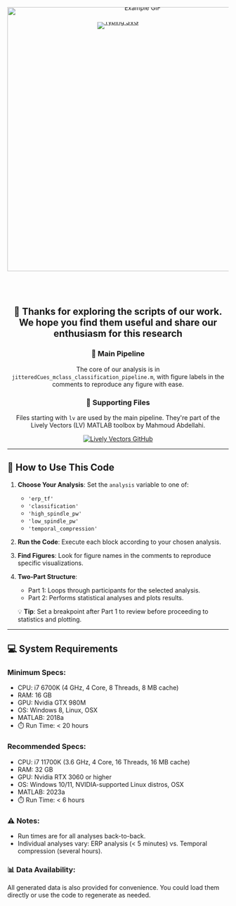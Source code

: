<div style="text-align: center; line-height: 0;">
  <!-- link: https://readme-typing-svg.demolab.com/demo/ and https://devicon.dev/ -->
  <a href="https://git.io/typing-svg"><img src="https://readme-typing-svg.demolab.com?font=Fira+Code&size=18&pause=1000&center=true&multiline=true&width=1500&height=100&lines=Code+for+the+publication%3A+'Targeted+memory+reactivation+elicits+temporally+compressed+reactivation+linked+to+spindles'" alt="Typing SVG" /></a>
<div style="text-align: center; line-height: 0;">  
  <img src="https://i.giphy.com/media/v1.Y2lkPTc5MGI3NjExbmhvNTZzZmdmZDltY3BldXMzd29meW1xdmZjeWs4bHVnaWd1MW8xNSZlcD12MV9pbnRlcm5hbF9naWZfYnlfaWQmY3Q9Zw/JpDQe7F3W6SmHlSozb/giphy.gif" width="600" alt="Example GIF" style="margin-top: -50px; margin-bottom: 50px;">
</div>
</div>

<div align="center">

## 🎇 Thanks for exploring the scripts of our work. We hope you find them useful and share our enthusiasm for this research

### 📜 Main Pipeline

The core of our analysis is in `jitteredCues_mclass_classification_pipeline.m`, with figure labels in the comments to reproduce any figure with ease.

### 🔧 Supporting Files

Files starting with `lv` are used by the main pipeline. They're part of the Lively Vectors (LV) MATLAB toolbox by Mahmoud Abdellahi.

  <a href="https://github.com/MahmoudAbdellahi/Lively_Vectors" target="_blank">
    <img src="https://img.shields.io/badge/GitHub-Lively_Vectors-blue?style=for-the-badge&logo=github" alt="Lively Vectors GitHub">
  </a>

</div>

---

## 🚀 How to Use This Code

1. **Choose Your Analysis**: Set the `analysis` variable to one of:

   - `'erp_tf'`
   - `'classification'`
   - `'high_spindle_pw'`
   - `'low_spindle_pw'`
   - `'temporal_compression'`

2. **Run the Code**: Execute each block according to your chosen analysis.

3. **Find Figures**: Look for figure names in the comments to reproduce specific visualizations.

4. **Two-Part Structure**:

   - Part 1: Loops through participants for the selected analysis.
   - Part 2: Performs statistical analyses and plots results.

   💡 **Tip**: Set a breakpoint after Part 1 to review before proceeding to statistics and plotting.

---

## 💻 System Requirements

### Minimum Specs:

- CPU: i7 6700K (4 GHz, 4 Core, 8 Threads, 8 MB cache)
- RAM: 16 GB
- GPU: Nvidia GTX 980M
- OS: Windows 8, Linux, OSX
- MATLAB: 2018a
- ⏱️ Run Time: &lt; 20 hours

### Recommended Specs:

- CPU: i7 11700K (3.6 GHz, 4 Core, 16 Threads, 16 MB cache)
- RAM: 32 GB
- GPU: Nvidia RTX 3060 or higher
- OS: Windows 10/11, NVIDIA-supported Linux distros, OSX
- MATLAB: 2023a
- ⏱️ Run Time: &lt; 6 hours

### ⚠️ Notes:

- Run times are for all analyses back-to-back.
- Individual analyses vary: ERP analysis (&lt; 5 minutes) vs. Temporal compression (several hours).

### 📊 Data Availability:

All generated data is also provided for convenience. You could load them directly or use the code to regenerate as needed.
